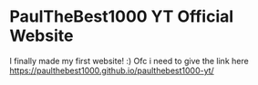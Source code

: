 # PaulTheBest1000 YT Official Website
I finally made my first website! :) Ofc i need to give the link here
https://paulthebest1000.github.io/paulthebest1000-yt/
